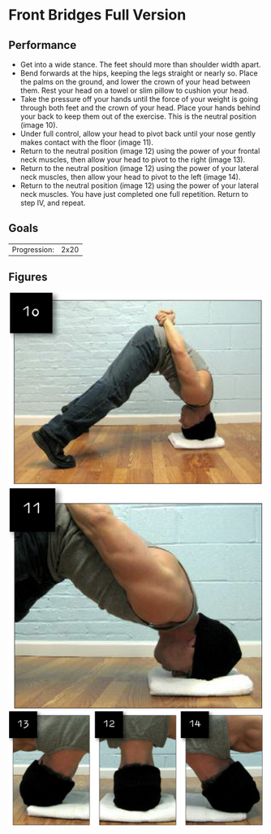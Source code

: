 # Front Bridges Full Version

## Performance

- Get into a wide stance. The feet should more than shoulder width apart.
- Bend forwards at the hips, keeping the legs straight or nearly so. Place the palms on the ground, and lower the crown of your head between them. Rest your head on a towel or slim pillow to cushion your head.
- Take the pressure off your hands until the force of your weight is going through both feet and the crown of your head. Place your hands behind your back to keep them out of the exercise. This is the neutral position (image 10).
- Under full control, allow your head to pivot back until your nose gently makes contact with the floor (image 11).
- Return to the neutral position (image 12) using the power of your frontal neck muscles, then allow your head to pivot to the right (image 13).
- Return to the neutral position (image 12) using the power of your lateral neck muscles, then allow your head to pivot to the left (image 14).
- Return to the neutral position (image 12) using the power of your lateral neck muscles. You have just completed one full repetition. Return to step IV, and repeat.

## Goals

| | |
|---|---|
|Progression: | 2x20 |

## Figures

![](../../images/00_stretching/01_neck/5.png)
![](../../images/00_stretching/01_neck/6.png)
![](../../images/00_stretching/01_neck/7.png)
